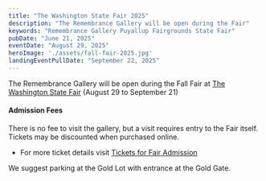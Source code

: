 ```yaml
---
title: "The Washington State Fair 2025"
description: "The Remembrance Gallery will be open during the Fair"
keywords: "Remembrance Gallery Puyallup Fairgrounds State Fair"
pubDate: "June 21, 2025"
eventDate: "August 29, 2025"
heroImage: './assets/fall-fair-2025.jpg'
landingEventPullDate: "September 22, 2025"
---
```


The Remembrance Gallery will be open during the Fall Fair at [The Washington State Fair](https://thefair.com) (August 29 to September 21)
 

#### Admission Fees
There is no fee to visit the gallery, but a visit requires entry to the Fair itself. Tickets may be discounted when purchased online.

* For more ticket details visit [Tickets for Fair Admission](https://www.thefair.com/events-tickets/tickets/)

We suggest parking at the Gold Lot with entrance at the Gold Gate. 
 